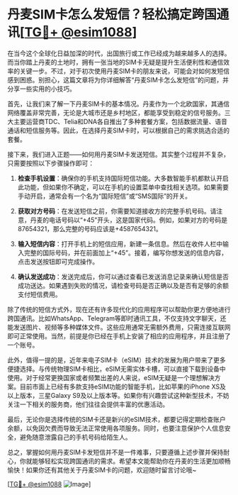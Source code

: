 # 丹麦SIM卡怎么发短信？轻松搞定跨国通讯[[TG💪+ @esim1088](https://t.me/s/esim1088)]

在当今这个全球化日益加深的时代，出国旅行或工作已经成为越来越多人的选择。而当你踏上丹麦的土地时，拥有一张当地的SIM卡无疑是提升生活便利性和通信效率的关键一步。不过，对于初次使用丹麦SIM卡的朋友来说，可能会对如何发短信感到困惑。别担心，这篇文章将为你详细解答“丹麦SIM卡怎么发短信”的问题，并分享一些实用的小技巧。

首先，让我们来了解一下丹麦SIM卡的基本情况。丹麦作为一个北欧国家，其通信网络覆盖非常完善，无论是大城市还是乡村地区，都能享受到稳定的信号服务。三大主要运营商TDC、Telia和DNA各自推出了多种套餐方案，包括数据流量、语音通话和短信服务等。因此，在选择丹麦SIM卡时，可以根据自己的需求挑选合适的套餐。

接下来，我们进入正题——如何用丹麦SIM卡发送短信。其实整个过程并不复杂，只需要按照以下步骤操作即可：

1. **检查手机设置**：确保你的手机支持国际短信功能。大多数智能手机都默认开启此功能，但如果你不确定，可以在手机的设置菜单中查找相关选项。如果需要手动开启，通常会有一个名为“国际短信”或“SMS国际”的开关。

2. **获取对方号码**：在发送短信之前，你需要知道接收方的完整手机号码。请注意，丹麦的电话号码以“+45”开头，这是国家代码。例如，如果对方的号码是87654321，那么完整的号码应该是+4587654321。

3. **输入短信内容**：打开手机上的短信应用，新建一条信息。然后在收件人栏中输入完整的国际号码，并在前面加上“+45”。接着，编写你想发送的信息内容，点击发送按钮即可完成操作。

4. **确认发送成功**：发送完成后，你可以通过查看已发送消息记录来确认短信是否成功送达。如果遇到失败的情况，请检查号码是否正确以及是否有足够的余额支付短信费用。

除了传统的短信方式外，现在还有许多现代化的应用程序可以帮助你更方便地进行跨国通讯。比如WhatsApp、Telegram等即时通讯工具，不仅支持文字聊天，还能发送图片、视频等多种媒体文件。这些应用通常无需额外费用，只需连接互联网即可正常使用。当然，前提是你已经在手机上安装了相应的应用程序，并且注册了一个账号。

此外，值得一提的是，近年来电子SIM卡（eSIM）技术的发展为用户带来了更多便捷选择。与传统物理SIM卡相比，eSIM无需实体卡槽，可以直接下载到设备中使用。对于经常更换国家或者频繁出差的人来说，eSIM无疑是一个理想解决方案。目前市面上已经有多款支持eSIM功能的智能手机，比如苹果的iPhone XS及以上版本，三星Galaxy S9及以上版本等。如果你有兴趣尝试这种新型技术，不妨关注一下相关的服务商，他们往往会提供丰富的优惠活动。

最后，无论你是选择传统的SIM卡还是新兴的eSIM技术，都要记得定期检查账户余额，以免因欠费而导致无法正常使用各项服务。同时，也要注意保护个人信息安全，避免随意泄露自己的手机号码给陌生人。

总之，掌握如何用丹麦SIM卡发短信并不是一件难事，只要遵循上述步骤并保持耐心，你就能够轻松实现跨国通讯的需求。希望本文能帮助你在丹麦的生活更加顺畅愉快！如果你还有其他关于丹麦SIM卡的问题，欢迎随时留言讨论哦~

[[TG💪+ @esim1088](https://t.me/s/esim1088) ![Image](https://i.postimg.cc/4NQfJmqS/Snipaste-2025-05-13-00-14-12.png)]